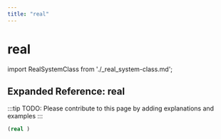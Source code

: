 ```yaml
---
title: "real"
---
```


# real

import RealSystemClass from './_real_system-class.md';

<RealSystemClass />

## Expanded Reference: real

:::tip
TODO: Please contribute to this page by adding explanations and examples
:::

```lisp
(real )
```
